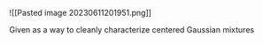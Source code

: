 ![[Pasted image 20230611201951.png]]

Given as a way to cleanly characterize centered Gaussian mixtures 